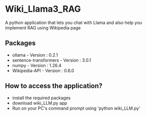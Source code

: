 # Wiki_Llama3_RAG
A python application that lets you chat with Llama and also help you implement RAG using Wikipedia page

## Packages
* ollama - Version : 0.2.1
* sentence-transformers - Version : 3.0.1
* numpy - Version : 1.26.4
* Wikipedia-API - Version : 0.6.0

## How to access the application?
* install the required packages
* download wiki_LLM.py app
* Run on your PC's command prompt using 'python wiki_LLM.py'
